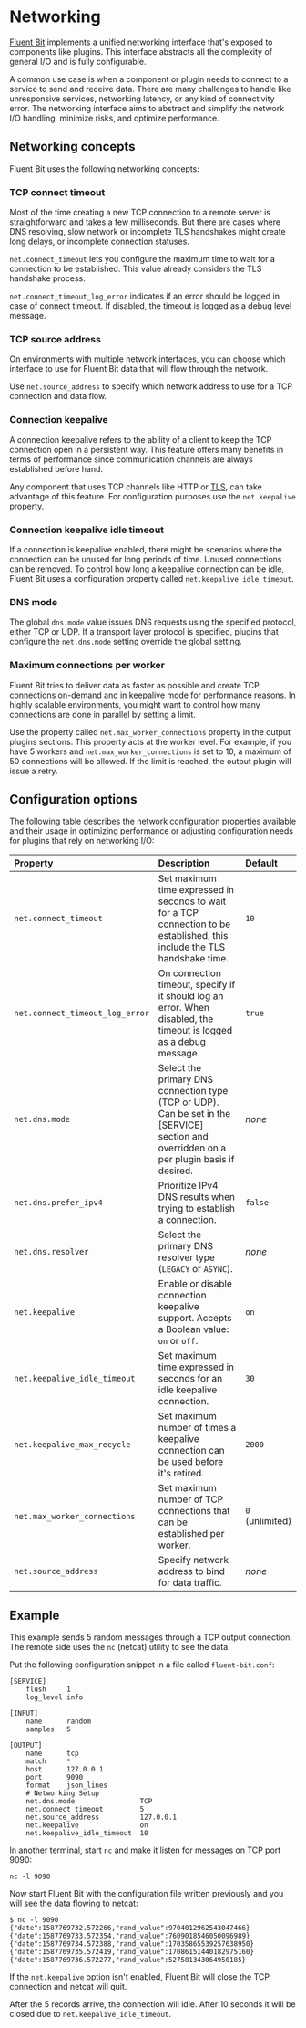 # Networking

[Fluent Bit](https://fluentbit.io) implements a unified networking interface that's
exposed to components like plugins. This interface abstracts all the complexity of
general I/O and is fully configurable.

A common use case is when a component or plugin needs to connect to a service to send
and receive data. There are many challenges to handle like unresponsive services,
networking latency, or any kind of connectivity error. The networking interface aims
to abstract and simplify the network I/O handling, minimize risks, and optimize
performance.

## Networking concepts

Fluent Bit uses the following networking concepts:

### TCP connect timeout

Most of the time creating a new TCP connection to a remote server is straightforward
and takes a few milliseconds. But there are cases where DNS resolving, slow network
or incomplete TLS handshakes might create long delays, or incomplete connection
statuses.

`net.connect_timeout` lets you configure the maximum time to wait for a connection
to be established. This value already considers the TLS handshake process.

`net.connect_timeout_log_error` indicates if an error should be logged in case of
connect timeout. If disabled, the timeout is logged as a debug level message.

### TCP source address

On environments with multiple network interfaces, you can choose which
interface to use for Fluent Bit data that will flow through the network.

Use `net.source_address` to specify which network address to use for a TCP connection
and data flow.

### Connection keepalive

A connection keepalive refers to the ability of a client to keep the TCP connection
open in a persistent way. This feature offers many benefits in terms
of performance since communication channels are always established before hand.

Any component that uses TCP channels like HTTP or [TLS](transport-security.md), can
take advantage of this feature. For configuration purposes use the `net.keepalive`
property.

### Connection keepalive idle timeout

If a connection is keepalive enabled, there might be scenarios where the connection
can be unused for long periods of time. Unused connections can be removed. To control
how long a keepalive connection can be idle, Fluent Bit uses a configuration property
called `net.keepalive_idle_timeout`.

### DNS mode

The global `dns.mode` value issues DNS requests using the specified protocol, either
TCP or UDP. If a transport layer protocol is specified, plugins that configure the
`net.dns.mode` setting override the global setting.

### Maximum connections per worker

Fluent Bit tries to deliver data as faster as possible and create TCP connections
on-demand and in keepalive mode for performance reasons. In highly scalable
environments, you might want to control how many connections are done in
parallel by setting a limit.

Use the property called `net.max_worker_connections` property in the output plugins
sections. This property acts at the worker level. For example, if you have 5 workers
and `net.max_worker_connections` is set to 10, a maximum of 50 connections will be
allowed. If the limit is reached, the output plugin will issue a retry.

## Configuration options

The following table describes the network configuration properties available and
their usage in optimizing performance or adjusting configuration needs for plugins
that rely on networking I/O:

| Property | Description | Default |
| :------- |:------------|:--------|
| `net.connect_timeout` | Set maximum time expressed in seconds to wait for a TCP connection to be established, this include the TLS handshake time. | `10` |
| `net.connect_timeout_log_error` | On connection timeout, specify if it should log an error. When disabled, the timeout is logged as a debug message. | `true` |
| `net.dns.mode` | Select the primary DNS connection type (TCP or UDP). Can be set in the [SERVICE] section and overridden on a per plugin basis if desired. | _none_ |
| `net.dns.prefer_ipv4` | Prioritize IPv4 DNS results when trying to establish a connection. | `false` |
| `net.dns.resolver`| Select the primary DNS resolver type (`LEGACY` or `ASYNC`). | _none_ |
| `net.keepalive` | Enable or disable connection keepalive support. Accepts a Boolean value: `on` or `off`.  | `on` |
| `net.keepalive_idle_timeout` | Set maximum time expressed in seconds for an idle keepalive connection. | `30` |
| `net.keepalive_max_recycle` | Set maximum number of times a keepalive connection can be used before it's retired. | `2000` |
| `net.max_worker_connections` | Set maximum number of TCP connections that can be established per worker. | `0` (unlimited) |
| `net.source_address` | Specify network address to bind for data traffic. | _none_ |

## Example

This example sends 5 random messages through a TCP output connection. The remote
side uses the `nc` (netcat) utility to see the data.

Put the following configuration snippet in a file called `fluent-bit.conf`:

```text
[SERVICE]
    flush     1
    log_level info

[INPUT]
    name      random
    samples   5

[OUTPUT]
    name      tcp
    match     *
    host      127.0.0.1
    port      9090
    format    json_lines
    # Networking Setup
    net.dns.mode                TCP
    net.connect_timeout         5
    net.source_address          127.0.0.1
    net.keepalive               on
    net.keepalive_idle_timeout  10
```

In another terminal, start `nc` and make it listen for messages on TCP port 9090:

```text
nc -l 9090
```

Now start Fluent Bit with the configuration file written previously and you will see
the data flowing to netcat:

```text
$ nc -l 9090
{"date":1587769732.572266,"rand_value":9704012962543047466}
{"date":1587769733.572354,"rand_value":7609018546050096989}
{"date":1587769734.572388,"rand_value":17035865539257638950}
{"date":1587769735.572419,"rand_value":17086151440182975160}
{"date":1587769736.572277,"rand_value":527581343064950185}
```

If the `net.keepalive` option isn't enabled, Fluent Bit will close the TCP connection
and netcat will quit.

After the 5 records arrive, the connection will idle. After 10 seconds it will be
closed due to `net.keepalive_idle_timeout`.
